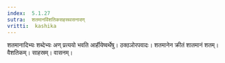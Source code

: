 ```yaml
---
index:  5.1.27
sutra:  शतमानविंशतिकसहस्रवसनादण्
vritti:  kashika 
---
```


शतमानादिभ्यः शब्देभ्यः अण् प्रत्ययो भवति आर्हीयेष्वर्थेषु। ठक्ठञोरपवादः। शतमानेन क्रीतं शातमानं शतम्। वैशतिकम्। साहस्रम्। वासनम्।

